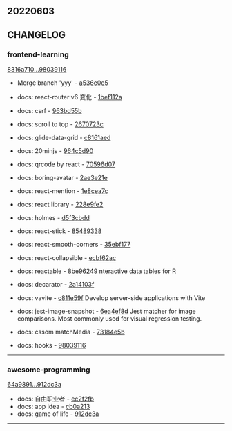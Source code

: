 ## 20220603

## CHANGELOG

### frontend-learning

[8316a710...98039116](https://github.com/zhbhun/frontend-learning/compare/8316a710...98039116)

* Merge branch 'yyy' - [a536e0e5](https://github.com/zhbhun/frontend-learning/commit/a536e0e5122dda0e2fcefa55c154afa02e36dd42)
* docs: react-router v6 变化 - [1bef112a](https://github.com/zhbhun/frontend-learning/commit/1bef112a05b4ec4ee3ff2930e64beae1b48d2648)
* docs: csrf - [963bd55b](https://github.com/zhbhun/frontend-learning/commit/963bd55b4ecdfca70845de6c645c5743516b29ae)
* docs: scroll to top - [2670723c](https://github.com/zhbhun/frontend-learning/commit/2670723cfffc131b962254cf9d6fe8f7da0c0506)
* docs: glide-data-grid - [c8161aed](https://github.com/zhbhun/frontend-learning/commit/c8161aed4fc341bef70d24d7dfba8cb102f9d45f)
* docs: 20minjs - [964c5d90](https://github.com/zhbhun/frontend-learning/commit/964c5d90b51a5f28ef9265f62660ecacae692d52)
* docs: qrcode by react - [70596d07](https://github.com/zhbhun/frontend-learning/commit/70596d07532d281f0215128368d03cd059790823)
* docs: boring-avatar - [2ae3e21e](https://github.com/zhbhun/frontend-learning/commit/2ae3e21e36d0cd8c3fddbff8c67079a0a42fb063)
* docs: react-mention - [1e8cea7c](https://github.com/zhbhun/frontend-learning/commit/1e8cea7c2df7fe00841eb9d261394473765c2230)
* docs: react library - [228e9fe2](https://github.com/zhbhun/frontend-learning/commit/228e9fe2f683a340d2013c94f754266cea6fc436)
* docs: holmes - [d5f3cbdd](https://github.com/zhbhun/frontend-learning/commit/d5f3cbdd3a6125922683dfd74862c3756de7be16)
* docs: react-stick - [85489338](https://github.com/zhbhun/frontend-learning/commit/8548933846a7ce237e81763ae21281a00d7f2409)
* docs: react-smooth-corners - [35ebf177](https://github.com/zhbhun/frontend-learning/commit/35ebf177680122a4ff0704916e67e55339d88d71)
* docs: react-collapsible - [ecbf62ac](https://github.com/zhbhun/frontend-learning/commit/ecbf62ac448ce02189584c5f90706043c07a35c7)
* docs: reactable - [8be96249](https://github.com/zhbhun/frontend-learning/commit/8be962494847bc8ad40d1d5190e61f5292bfcbc6)
    nteractive data tables for R
    

* docs: decarator - [2a14103f](https://github.com/zhbhun/frontend-learning/commit/2a14103fab363658c5204ffe10ae1aab4b203fb4)
* docs: vavite - [c811e59f](https://github.com/zhbhun/frontend-learning/commit/c811e59fd3036780ffd68f455b524430a2841d7d)
    Develop server-side applications with Vite
    

* docs: jest-image-snapshot - [6ea4ef8d](https://github.com/zhbhun/frontend-learning/commit/6ea4ef8d1fd7e4625474e9600b410815eb688b1c)
    Jest matcher for image comparisons. Most commonly used for visual regression testing.
    

* docs: cssom matchMedia - [73184e5b](https://github.com/zhbhun/frontend-learning/commit/73184e5b5dea20813f84d88dd2f0bbcf86b3bbb6)
* docs: hooks - [98039116](https://github.com/zhbhun/frontend-learning/commit/98039116833c2a94b005807846530bd87b7d1eb5)

---

### awesome-programming

[64a9891...912dc3a](https://github.com/zhbhun/awesome-programming/compare/64a9891...912dc3a)

* docs: 自由职业者 - [ec2f2fb](https://github.com/zhbhun/awesome-programming/commit/ec2f2fb278b50c0da88959e2b6c426ad36f87b7c)
* docs: app idea - [cb0a213](https://github.com/zhbhun/awesome-programming/commit/cb0a2132fbae28b1b9889e807bb98d417884eb28)
* docs: game of life - [912dc3a](https://github.com/zhbhun/awesome-programming/commit/912dc3a3d546420a7c878386f790420209e84fa0)

---

